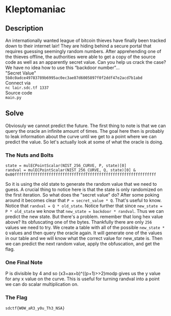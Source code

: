 # Kleptomaniac
## Description
An internationally wanted league of bitcoin thieves have finally been tracked down to their internet lair! They are hiding behind a secure portal that requires guessing seemingly random numbers. After apprehending one of the thieves offline, the authorities were able to get a copy of the source code as well as an apparently secret value. Can you help us crack the case? We have no idea how to use this “backdoor number”...   
"Secret Value"   
```5b8c0adce49783789b6995ac0ec3ae87d6005897f0f2ddf47e2acd7b1abd```  
Connect via   
```nc lair.sdc.tf 1337```   
Source code   
```main.py```   
## Solve
Obviosuly we cannot predict the future. The first thing to note is that we can query the oracle an infinite amount of times. 
The goal here then is probably to leak information about the curve until we get to a point where we can predict the value.
So let's actually look at some of what the oracle is doing.
### The Nuts and Bolts
```
state = mulECPointScalar(NIST_256_CURVE, P, state)[0]
randval = mulECPointScalar(NIST_256_CURVE, Q, state)[0] & 0x00ffffffffffffffffffffffffffffffffffffffffffffffffffffffffffffff
```
So it is using the old state to generate the random value that we need to guess. A crucial thing to notice here is that the state
is only randomized on the first iteration. So what does the "secret value" do? After some poking around it becomes clear that
```P = secret_value * Q```. That's useful to know. Notice that ```randval = Q * old_state```. Notice further that since ```new_state = P * old_state``` we know that ```new_state = backdoor * randval```. Thus we can predict the new state. But there's
a problem. remember that long hex value above? Its obfuscating one of the bytes. Thankfully there are only ```256``` values we need to try.
We create a table with all of the possible ```new_state * Q``` values and then query the oracle again. It will generate one of the values
in our table and we will know what the correct value for new_state is. Then we can predict the next random value, apply the obfuscation, and get the flag.
### One Final Note
P is divisible by 4 and so (x3+ax+b)^((p+1)>>2)modp gives us the y value for any x value on the curve. This is useful for turning randval into a point we can do scalar multiplication on.
### The Flag
```
sdctf{W0W_aR3_y0u_Th3_NSA}
```